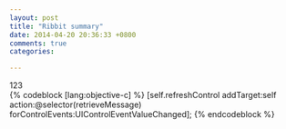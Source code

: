 ```yaml
---
layout: post
title: "Ribbit summary"
date: 2014-04-20 20:36:33 +0800
comments: true
categories: 

---
```

123  
{% codeblock [lang:objective-c] %}
[self.refreshControl addTarget:self action:@selector(retrieveMessage) forControlEvents:UIControlEventValueChanged];
{% endcodeblock %}